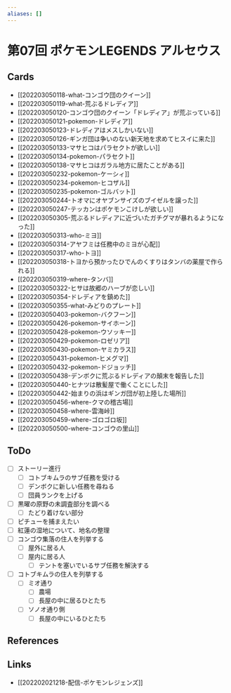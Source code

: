 ```yaml
---
aliases: []
---
```

# 第07回 ポケモンLEGENDS アルセウス

## Cards

- [[202203050118-what-コンゴウ団のクイーン]]
- [[202203050119-what-荒ぶるドレディア]]
- [[202203050120-コンゴウ団のクイーン「ドレディア」が荒ぶっている]]
- [[202203050121-pokemon-ドレディア]]
- [[202203050123-ドレディアはメスしかいない]]
- [[202203050126-ギンガ団は争いのない新天地を求めてヒスイに来た]]
- [[202203050133-マサヒコはパラセクトが欲しい]]
- [[202203050134-pokemon-パラセクト]]
- [[202203050138-マサヒコはガラル地方に居たことがある]]
- [[202203050232-pokemon-ケーシィ]]
- [[202203050234-pokemon-ヒコザル]]
- [[202203050235-pokemon-ゴルバット]]
- [[202203050244-トオマにオヤブンサイズのブイゼルを譲った]]
- [[202203050247-テッカンはポケモンこけしが欲しい]]
- [[202203050305-荒ぶるドレディアに近づいたガチグマが暴れるようになった]]
- [[202203050313-who-ミヨ]]
- [[202203050314-アヤフミは任務中のミヨが心配]]
- [[202203050317-who-トヨ]]
- [[202203050318-トヨから預かったひでんのくすりはタンバの薬屋で作られる]]
- [[202203050319-where-タンバ]]
- [[202203050322-ヒサは故郷のハーブが恋しい]]
- [[202203050354-ドレディアを鎮めた]]
- [[202203050355-what-みどりのプレート]]
- [[202203050403-pokemon-バクフーン]]
- [[202203050426-pokemon-サイホーン]]
- [[202203050428-pokemon-ウソッキー]]
- [[202203050429-pokemon-ロゼリア]]
- [[202203050430-pokemon-ヤミカラス]]
- [[202203050431-pokemon-ヒメグマ]]
- [[202203050432-pokemon-ドジョッチ]]
- [[202203050438-デンボクに荒ぶるドレディアの顛末を報告した]]
- [[202203050440-ヒナツは散髪屋で働くことにした]]
- [[202203050442-始まりの浜はギンガ団が初上陸した場所]]
- [[202203050456-where-クマの稽古場]]
- [[202203050458-where-雲海峠]]
- [[202203050459-where-ゴロゴロ坂]]
- [[202203050500-where-コンゴウの里山]]

## ToDo

- [ ] ストーリー進行
	- [ ] コトブキムラのサブ任務を受ける
	- [ ] デンボクに新しい任務を尋ねる
	- [ ] 団員ランクを上げる
- [ ] 黒曜の原野の未調査部分を調べる
	- [ ] たどり着けない部分
- [ ] ピチューを捕まえたい
- [ ] 紅蓮の湿地について、地名の整理
- [ ] コンゴウ集落の住人を列挙する
	- [ ] 屋外に居る人
	- [ ] 屋内に居る人
		- [ ] テントを塞いでいるサブ任務を解決する
- [ ] コトブキムラの住人を列挙する
	- [ ] ミオ通り
		- [ ] 農場
		- [ ] 長屋の中に居るひとたち
	- [ ] ソノオ通り側
		- [ ] 長屋の中にいるひとたち

## References



## Links

- [[202202021218-配信-ポケモンレジェンズ]]
